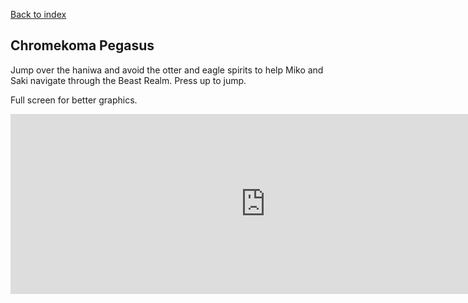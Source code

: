 <a href="https://kateten.github.io/index.html">Back to index</a>

## Chromekoma Pegasus

Jump over the haniwa and avoid the otter and eagle spirits to help Miko and Saki navigate through the Beast Realm. Press up to jump.

Full screen for better graphics.

<iframe src="https://itch.io/embed-upload/1856002?color=333333" allowfullscreen="" width="816" height="288" frameborder="0"><a href="https://kateten.itch.io/chromekomapegasus">Play ChromekomaPegasus on itch.io</a></iframe>
